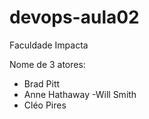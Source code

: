 # devops-aula02
Faculdade Impacta 

Nome de 3 atores:
- Brad Pitt 
- Anne Hathaway 
-Will Smith 
- Cléo Pires
